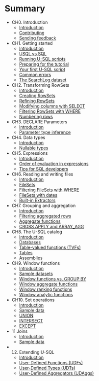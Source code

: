 # Summary

* CH0. Introduction
  * [Introduction](README.md)
  * [Contributing](contributing.md)
  * [Sending feedback](feedback.md)
* CH1. Getting started
  * [Introduction](ch01/getting-started.md)
  * [USQL vs SQL](ch01/usql-vs-sql.md)
  * [Running U-SQL scripts](ch01/running-usql-scripts.md)
  * [Preparing for the tutorial](ch01/preparing-for-the-tutorial.md)
  * [Your first U-SQL script](ch01/your-first-usql-script.md)
  * [Common errors](ch01/common-errors.md)
  * [The SearchLog dataset](ch01/searchlog-dataset.md)
* CH2. Transforming RowSets
  * [Introduction](ch02/transforming-rowsets.md)
  * [Creating RowSets](ch02/creating-rowsets.md)
  * [Refining RowSets](ch02/refining-rowsets.md)
  * [Modifying columns with SELECT](ch02/modifying-columns-with-select.md)
  * [Filtering RowSets with WHERE](ch02/filtering-rowsets-with-where.md)
  * [Numbering rows](ch02/numbering-rows.md)
* CH3. DECLARE Parameters
  * [Introduction](ch03/declare-parameters.md)
  * [Parameter type inference](ch03/parameter-type-inference.md)
* CH4. Data types
  * [Introduction](ch04/data-types.md)
  * [Nullable types](ch04/nullable-types.md)
* CH5. Expressions
  * [Introduction](ch05/expressions.md)
  * [Order of evaluation in expressions](ch05/order-of-evaluation-in-expressions.md)
  * [Tips for SQL developers](ch05/tips-for-sql-developers.md)
* CH6. Reading and writing files
  * [Introduction](ch06/reading-and-writing-files.md)
  * [FileSets](ch06/filesets.md)
  * [Filtering FileSets with WHERE](ch06/filtering-filesets-with-where.md)
  * [FileSets with dates](ch06/filesets-with-dates.md)
  * [Built-in Extractors](ch06/built-in-extractors.md)
* CH7. Grouping and aggregation
  * [Introduction](ch07/grouping-and-aggregation.md)
  * [Filtering aggregated rows](ch07/filtering-aggregated-rows.md)
  * [Aggregate functions](ch07/aggregate-functions.md)
  * [CROSS APPLY and ARRAY\_AGG](ch07/cross-apply-and-array_agg.md)
* CH8. The U-SQL catalog
  * [Introduction](ch08/usql-catalog.md)
  * [Databases](ch08/usql-databases.md)
  * [Table-valued functions \(TVFs\)](ch08/usql-table-valued-functions.md)
  * [Tables](ch08/usql-tables.md)
  * [Assemblies](ch08/assemblies.md)
* CH9. Window functions
  * [Introduction](ch09/window-functions.md)
  * [Sample datasets](ch09/sample-datasets.md)
  * [Window functions vs. GROUP BY](ch09/window-functions-vs-group-by.md)
  * [Window aggregate functions](ch09/window-aggregate-functions.md)  
  * [Window ranking functions](ch09/window-ranking-functions.md)    
  * [Window analytic functions](ch09/window-analytic-functions.md)    
* CH10. Set operations
  * [Introduction](ch10/set-operations.md)
  * [Sample data](ch10/sample-data.md)
  * [UNION](ch10/union.md)
  * [INTERSECT](ch10/intersect.md)
  * [EXCEPT](ch10/except.md)
* 11 Joins
  * [Introduction](ch11/joins.md)
  * [Sample data](ch11/sample-data.md)
* 12. Extending U-SQL
  * [Introduction](ch12/extending-usql.md)
  * [User-Defined Functions (UDFs)](ch12/user-defined-functions.md)
  * [User-Defined Types (UDTs)](ch12/user-defined-types.md)
  * [User-Defined Aggregators (UDAggs)](ch12/user-defined-aggregators.md)
